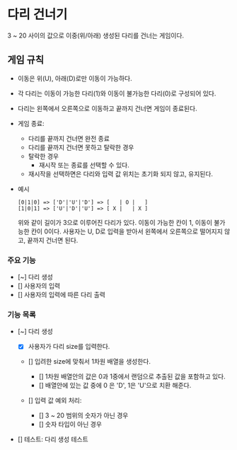 # 다리 건너기

3 ~ 20 사이의 값으로 이중(위/아래) 생성된 다리를 건너는 게임이다.

## 게임 규칙

- 이동은 위(U), 아래(D)로만 이동이 가능하다.
- 각 다리는 이동이 가능한 다리(1)와 이동이 불가능한 다리(0)로 구성되어 있다.
- 다리는 왼쪽에서 오른쪽으로 이동하고 끝까지 건너면 게임이 종료된다.
- 게임 종료:

  - 다리를 끝까지 건너면 완전 종료
  - 다리를 끝까지 건너면 못하고 탈락한 경우
  - 탈락한 경우
    - 재시작 또는 종료를 선택할 수 있다.
  - 재시작을 선택하면은 다리와 입력 값 위치는 초기화 되지 않고, 유지된다.

- 예시
  ```
  [0|1|0] => ['D'|'U'|'D'] => [   | O |   ]
  [1|0|1] => ['U'|'D'|'U'] => [ X |   | X ]
  ```
  위와 같이 길이가 3으로 이루어진 다리가 있다.
  이동이 가능한 칸이 1, 이동이 불가능한 칸이 0이다.
  사용자는 U, D로 입력을 받아서 왼쪽에서 오른쪽으로 떨어지지 않고, 끝까지 건너면 된다.

### 주요 기능

- [~] 다리 생성
- [] 사용자의 입력
- [] 사용자의 입력에 따른 다리 출력

### 기능 목록

- [~] 다리 생성

  - [x] 사용자가 다리 size를 입력한다.
  - [] 입려한 size에 맞춰서 1차원 배열을 생성한다.

    - [] 1차원 배열안의 값은 0과 1중에서 랜덤으로 추출된 값을 포함하고 있다.
    - [] 배열안에 있는 값 중에 0 은 'D', 1은 'U'으로 치환 해준다.

  - [] 입력 값 예외 처리:

    - [] 3 ~ 20 범위의 숫자가 아닌 경우
    - [] 숫자 타입이 아닌 경우

- [] 테스트: 다리 생성 테스트
